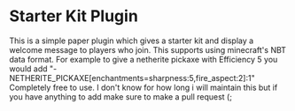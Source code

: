 # Starter Kit Plugin
This is a simple paper plugin which gives a starter kit and display a welcome message to players who join. This supports using minecraft's NBT data format. For example to give a netherite pickaxe with Efficiency 5 you would add "- NETHERITE_PICKAXE[enchantments=sharpness:5,fire_aspect:2]:1" Completely free to use. I don't know for how long i will maintain this but if you have anything to add make sure to make a pull request (;
